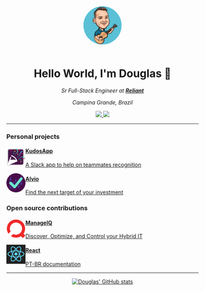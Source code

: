 <div style="text-align: center">
<img src="douglas.jpg" width="100px" style="border-radius: 50%">
<br />
<br />
<h1>Hello World, I'm Douglas 👋</h1>
<i>Sr Full-Stack Engineer at <b><a href="https://www.reliant.io/">Reliant</b></a></i>

<i>Campina Grande, Brazil</i>

<a href="https://www.linkedin.com/in/douglasggabriel">
<img src="https://img.shields.io/badge/linkedin-%230077B5.svg?&style=for-the-badge&logo=linkedin&logoColor=white" />
</a>
<a href="mailto:douglasgabriel@gmail.com?subject=Hello%20Douglas">
<img src="https://img.shields.io/badge/gmail-%23D14836.svg?&style=for-the-badge&logo=gmail&logoColor=white" />
</a>

<hr />
</div>

### Personal projects
<a href="https://www.kudos-app.com/">
<img src="kudosapp.png" width="50px" align="left" />

#### KudosApp
A Slack app to help on teammates recognition

</a>

<a href="https://alvio-app.herokuapp.com/">
<img src="alvio-logo.png" width="50px" align="left" />

#### Alvio
Find the next target of your investment

</a>

### Open source contributions
<a href="https://www.manageiq.org/">
<img src="manageiq.svg" width="50px" align="left" />

#### ManageIQ
Discover, Optimize, and Control your Hybrid IT

</a>

<a href="https://github.com/reactjs/pt-BR.reactjs.org/">
<img src="react.png" width="50px" align="left" />

#### React
PT-BR documentation

</a>

<hr />

<div style="text-align:center">

[![Douglas' GitHub stats](https://github-readme-stats.vercel.app/api?username=douglasgabriel&theme=react)](https://github.com/anuraghazra/github-readme-stats)

</div>
